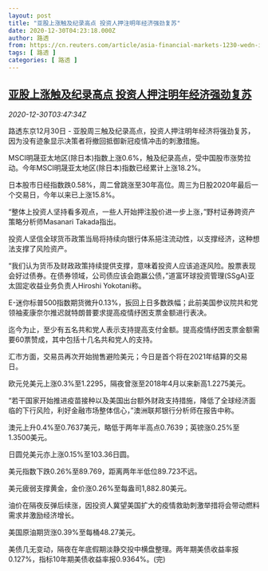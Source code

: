 ```yaml
---
layout: post
title: "亚股上涨触及纪录高点 投资人押注明年经济强劲复苏"
date: 2020-12-30T04:23:18.000Z
author: 路透
from: https://cn.reuters.com/article/asia-financial-markets-1230-wedn-idCNKBS29409W
tags: [ 路透 ]
categories: [ 路透 ]
---
```

<!--1609302198000-->
[亚股上涨触及纪录高点 投资人押注明年经济强劲复苏](https://cn.reuters.com/article/asia-financial-markets-1230-wedn-idCNKBS29409W)
------

<div>
<div><i>2020-12-30T03:47:34Z</i></div><p>路透东京12月30日 - 亚股周三触及纪录高点，投资人押注明年经济将强劲复苏，因为没有迹象显示决策者将撤回抵御新冠疫情冲击的刺激措施。</p><p>MSCI明晟亚太地区(除日本)指数上涨0.6%，触及纪录高点，受中国股市涨势拉动。今年MSCI明晟亚太地区(除日本)指数已经累计上涨18.2%。</p><p>日本股市日经指数跌0.58%，周二曾跳涨至30年高位。周三为日股2020年最后一个交易日，今年以来已上涨15.8%。</p><p>“整体上投资人坚持看多观点，一些人开始押注股价进一步上涨，”野村证券跨资产策略分析师Masanari Takada指出。</p><p>投资人坚信全球货币政策当局将持续向银行体系挹注流动性，以支撑经济，这种想法支撑了风险资产。</p><p>“我们认为货币及财政政策持续提供支撑，意味着投资人应该追逐风险。股票表现会好过债券。在债券领域，公司债应该会跑赢公债，”道富环球投资管理(SSgA)亚太固定收益业务负责人Hiroshi Yokotani称。</p><p>E-迷你标普500指数期货微升0.13%，扳回上日多数跌幅；此前美国参议院共和党领袖麦康奈尔推迟就特朗普要求提高疫情纾困支票金额进行表决。</p><p>迄今为止，至少有五名共和党人表示支持提高支付金额。提高疫情纾困支票金额需要60票赞成，其中包括十几名共和党人的支持。</p><p>汇市方面，交易员再次开始抛售避险美元；今日是首个将在2021年结算的交易日。</p><p>欧元兑美元上涨0.3%至1.2295，隔夜曾涨至2018年4月以来新高1.2275美元。</p><p>“若干国家开始推进疫苗接种以及美国出台额外财政支持措施，降低了全球经济面临的下行风险，利好金融市场整体信心，”澳洲联邦银行分析师在报告中称。</p><p>澳元上升0.4%至0.7637美元，略低于两年半高点0.7639；英镑涨0.25%至1.3500美元。</p><p>日圆兑美元亦上涨0.15%至103.36日圆。</p><p>美元指数下跌0.26%至89.769，距离两年半低位89.723不远。</p><p>美元疲弱支撑黄金，金价涨0.26%至每盎司1,882.80美元。</p><p>油价在隔夜反弹后续涨，因投资人冀望美国扩大的疫情救助刺激举措将会带动燃料需求并激励经济增长。</p><p>美国原油期货涨0.39%至每桶48.27美元。</p><p>美债几无变动，隔夜在年底假期淡静交投中横盘整理。两年期美债收益率报0.127%，指标10年期美债收益率报0.9364%。(完)</p>
</div>
